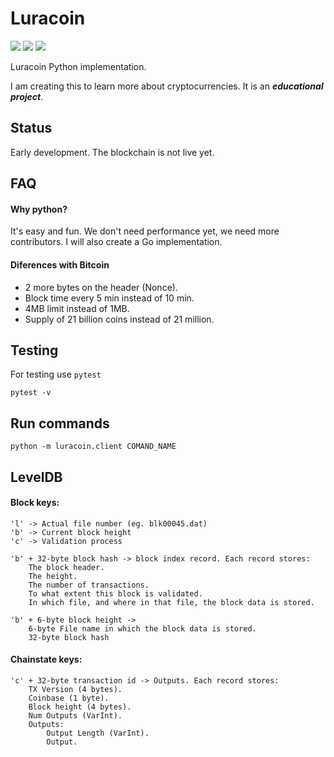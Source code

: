 # Luracoin
![](https://travis-ci.com/luracoin/luracoin-python.svg?branch=master)
![](https://img.shields.io/badge/code%20style-black-000000.svg)
![](https://img.shields.io/badge/status-in%20development-red.svg)

Luracoin Python implementation.

I am creating this to learn more about cryptocurrencies. It is an __*educational project*__.

## Status
Early development. The blockchain is not live yet.


## FAQ
#### Why python?
It's easy and fun. We don't need performance yet, we need more contributors. I will also create a Go implementation.

#### Diferences with Bitcoin 
- 2 more bytes on the header (Nonce).  
- Block time every 5 min instead of 10 min.  
- 4MB limit instead of 1MB.
- Supply of 21 billion coins instead of 21 million.


## Testing
For testing use ```pytest```
```shell
pytest -v
```

## Run commands
```
python -m luracoin.client COMAND_NAME
```

## LevelDB 

#### Block keys:

```
'l' -> Actual file number (eg. blk00045.dat)  
'b' -> Current block height
'c' -> Validation process

'b' + 32-byte block hash -> block index record. Each record stores:  
	The block header.  
	The height.  
	The number of transactions.  
	To what extent this block is validated.  
	In which file, and where in that file, the block data is stored.

'b' + 6-byte block height -> 
	6-byte File name in which the block data is stored.
	32-byte block hash
```
  

#### Chainstate keys:

```
'c' + 32-byte transaction id -> Outputs. Each record stores:  
    TX Version (4 bytes).
    Coinbase (1 byte).
    Block height (4 bytes).
    Num Outputs (VarInt).
    Outputs:
        Output Length (VarInt).
        Output.

```

